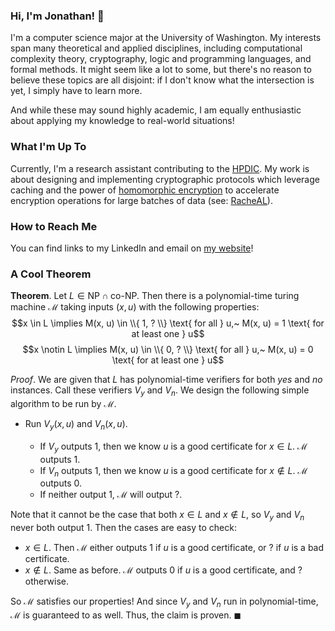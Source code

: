 ### Hi, I'm Jonathan! 🐼

I'm a computer science major at the University of Washington. My interests span many theoretical and applied disciplines, including computational complexity theory, cryptography, logic and programming languages, and formal methods. It might seem like a lot to some, but there's no reason to believe these topics are all disjoint: if I don't know what the intersection is yet, I simply have to learn more.

And while these may sound highly academic, I am equally enthusiastic about applying my knowledge to real-world situations!

### What I'm Up To

Currently, I'm a research assistant contributing to the [HPDIC](https://hpdic.github.io/). My work is about designing and implementing cryptographic protocols which leverage caching and the power of [homomorphic encryption](https://en.wikipedia.org/wiki/Homomorphic_encryption) to accelerate encryption operations for large batches of data (see: [RacheAL](https://github.com/jly02/RacheAL)).

### How to Reach Me

You can find links to my LinkedIn and email on [my website](https://jly02.github.io/social.html)!

### A Cool Theorem
**Theorem**. Let $L \in \mathsf{NP} \cap \mathsf{co}\text{-}\mathsf{NP}$. Then there is a polynomial-time turing machine $\mathcal{M}$ taking inputs $(x, u)$ with the following properties:
$$x \in L \implies M(x, u) \in \\{ 1, ? \\} \text{ for all } u,~ M(x, u) = 1 \text{ for at least one } u$$
$$x \notin L \implies M(x, u) \in \\{ 0, ? \\} \text{ for all } u,~ M(x, u) = 0 \text{ for at least one } u$$

_Proof_. We are given that $L$ has polynomial-time verifiers for both _yes_ and _no_ instances. Call these verifiers $V_y$ and $V_n$. We design the following simple algorithm to be run by $\mathcal{M}$.
- Run $V_y(x, u)$ and $V_n(x, u)$.

  - If $V_y$ outputs 1, then we know $u$ is a good certificate for $x \in L$. $\mathcal{M}$ outputs 1.
  - If $V_n$ outputs 1, then we know $u$ is a good certificate for $x \notin L$. $\mathcal{M}$ outputs 0.
  - If neither output 1, $\mathcal{M}$ will output $?$.

Note that it cannot be the case that both $x \in L$ and $x \notin L$, so $V_y$ and $V_n$ never both output 1. Then the cases are easy to check:
- $x \in L$. Then $\mathcal{M}$ either outputs 1 if $u$ is a good certificate, or $?$ if $u$ is a bad certificate.
- $x \notin L$. Same as before. $\mathcal{M}$ outputs 0 if $u$ is a good certificate, and $?$ otherwise.

So $\mathcal{M}$ satisfies our properties! And since $V_y$ and $V_n$ run in polynomial-time, $\mathcal{M}$ is guaranteed to as well. Thus, the claim is proven. $\blacksquare$

<!--
**jly02/jly02** is a ✨ _special_ ✨ repository because its `README.md` (this file) appears on your GitHub profile.

Here are some ideas to get you started:

- 🔭 I’m currently working on ...
- 🌱 I’m currently learning ...
- 👯 I’m looking to collaborate on ...
- 🤔 I’m looking for help with ...
- 💬 Ask me about ...
- 📫 How to reach me: ...
- 😄 Pronouns: ...
- ⚡ Fun fact: ...
-->
